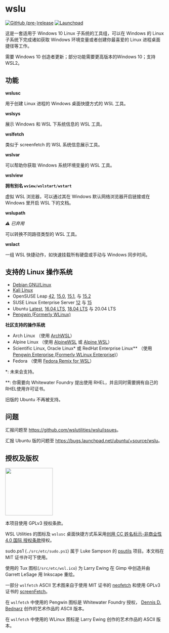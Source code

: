 
# wslu

[![GitHub (pre-)release](https://img.shields.io/github/v/release/wslutilities/wslu?include_prereleases&label=版本&logo=github&style=flat-square)](https://github.com/wslutilities/wslu)
[![Launchpad](https://img.shields.io/static/v1?label=launchpad&logo=launchpad&color=F8C300&message=已镜像&style=flat-square)](https://launchpad.net/wslu)

这是一套适用于 Windows 10 Linux 子系统的工具组，可以在 Windows 的 Linux 子系统下完成诸如获取 Windows 环境变量或者创建你最喜爱的 Linux 进程桌面捷径等工作。

需要 Windows 10 创造者更新；部分功能需要更高版本的Windows 10；支持 WSL2。

## 功能

**wslusc**

用于创建 Linux 进程的 Windows 桌面快捷方式的 WSL 工具。

**wslsys**

展示 Windows 和 WSL 下系统信息的 WSL 工具。

**wslfetch**

类似于 screenfetch 的 WSL 系统信息展示工具。

**wslvar**

可以帮助你获取 Windows 系统环境变量的 WSL 工具。

**wslview**

**拥有别名 `wview/wslstart/wstart`**

虚拟 WSL 浏览器，可以通过其在 Windows 默认网络浏览器开启链接或在 Windows 里开启 WSL 下的文档。

**wslupath**

*⚠ 已弃用*

可以转换不同路径类型的 WSL 工具。

**wslact**

一组 WSL 快捷动作，如快速挂载所有硬盘或手动与 Windows 同步时间。

## 支持的 Linux 操作系统

- [Debian GNU/Linux](https://www.microsoft.com/store/productId/9MSVKQC78PK6)
- [Kali Linux](https://www.microsoft.com/store/productId/9PKR34TNCV07)
- OpenSUSE Leap [42](https://www.microsoft.com/store/productId/9NJVJTS82TJX), [15.0](https://www.microsoft.com/store/productId/9N1TB6FPVJ8C), [15.1](https://www.microsoft.com/store/productId/9NJFZK00FGKV), 与 [15.2](https://www.microsoft.com/store/productId/9MZD0N9Z4M4H)
- SUSE Linux Enterprise Server [12](https://www.microsoft.com/store/productId/9P32MWBH6CNS) 与 [15](https://www.microsoft.com/store/productId/9PMW35D7FNLX)
- Ubuntu [Latest](https://www.microsoft.com/store/productId/9NBLGGH4MSV6), [16.04 LTS](https://www.microsoft.com/store/productId/9PJN388HP8C9), [18.04 LTS](https://www.microsoft.com/store/productId/9N9TNGVNDL3Q) 与 20.04 LTS
- [Pengwin (Formerly WLinux)](https://www.microsoft.com/store/productId/9NV1GV1PXZ6P)

**社区支持的操作系统**
- Arch Linux （使用 [ArchWSL](https://github.com/yuk7/ArchWSL)）
- Alpine Linux （使用 [AlpineWSL](https://github.com/yuk7/AlpineWSL) 或 [Alpine WSL](https://www.microsoft.com/store/productId/9P804CRF0395)）
- Scientific Linux, Oracle Linux* 或 RedHat Enterprise Linux** （使用 [Pengwin Enterprise (Formerly WLinux Enterprise)](https://www.microsoft.com/store/productId/9N8LP0X93VCP)）
- Fedora （使用 [Fedora Remix for WSL](https://github.com/WhitewaterFoundry/WSLFedoraRemix)）


*: 未来会支持。

**: 你需要向 Whitewater Foundry 提出使用 RHEL，并且同时需要拥有自己的 RHEL使用许可证书。

旧版的 Ubuntu 不再被支持。

## 问题

汇报问题至 <https://github.com/wslutilities/wslu/issues>。

汇报 Ubuntu 版的问题至 <https://bugs.launchpad.net/ubuntu/+source/wslu>。

## 授权及版权

<img width="150" src="https://www.gnu.org/graphics/gplv3-with-text-136x68.png">

本项目使用 GPLv3 授权条款。

WSL Utilities 的图标及 `wslusc` 桌面快捷方式系采用[创用 CC 姓名标示-非商业性 4.0 国际 授权条款](http://creativecommons.org/licenses/by-nc/4.0/)授权。



sudo.ps1 (`./src/etc/sudo.ps1`) 属于 Luke Sampson 的 [psutils](^1) 项目。本文档在 MIT 证书许可下使用。

使用的 Tux 图标(`/src/etc/wsl.ico`) 为 Larry Ewing 在 Gimp 中创造并由 Garrett LeSage 用 Inkscape 重绘。

一部分 `wslfetch` ASCII 艺术图来自于使用 MIT 证书的 [neofetch](^2) 和使用 GPLv3 证书的 [screenFetch](^3)。

在 `wslfetch` 中使用的 Pengwin 图标是 Whitewater Foundry 授权， [Dennis D. Bednarz](^4) 创作的艺术作品的 ASCII 版本。

在 `wslfetch` 中使用的 WLinux 图标是 Larry Ewing 创作的艺术作品的 ASCII 版本。

[^1]: https://github.com/lukesampson/psutils/
[^2]: https://github.com/dylanaraps/neofetch/
[^3]: https://github.com/KittyKatt/screenFetch/
[^4]: https://twitter.com/DennisBednarz